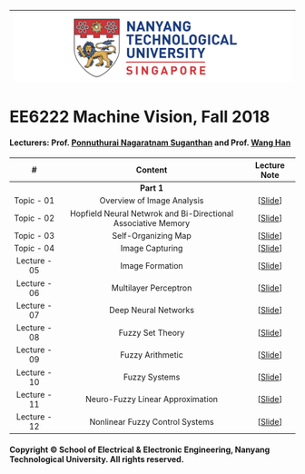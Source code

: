 |![image](https://github.com/NTU-CCA/EE6222/blob/master/logo.png)|
|---|
# EE6222 Machine Vision, Fall 2018

#### Lecturers: Prof. [Ponnuthurai Nagaratnam Suganthan](https://www.ntu.edu.sg/home/epnsugan/) and Prof. [Wang Han](http://research.ntu.edu.sg/expertise/academicprofile/pages/StaffProfile.aspx?ST_EMAILID=hw)

|#|Content|Lecture Note
|:---:|:---:|:---:|
||**Part 1**|
|Topic - 01|Overview of Image Analysis|[[Slide](https://github.com/NTU-CCA/EE7207/blob/master/Slides/EE7207-NN1_2019.pdf)]|
|Topic - 02|Hopfield Neural Netwrok and Bi-Directional Associative Memory|[[Slide](https://github.com/NTU-CCA/EE7207/blob/master/Slides/EE7207-NN2_2019.pdf)]|
|Topic - 03|Self-Organizing Map|[[Slide](https://github.com/NTU-CCA/EE7207/blob/master/Slides/EE7207-NN3_2019.pdf)]|
|Topic - 04|Image Capturing|[[Slide](https://github.com/NTU-CCA/EE7207/blob/master/Slides/EE7207-NN4_2019.pdf)]|
|Lecture - 05|Image Formation|[[Slide](https://github.com/NTU-CCA/EE7207/blob/master/Slides/EE7207-NN5_2019.pdf)]|
|Lecture - 06|Multilayer Perceptron|[[Slide](https://github.com/NTU-CCA/EE7207/blob/master/Slides/EE7207-NN6_2019.pdf)]|
|Lecture - 07|Deep Neural Networks|[[Slide](https://github.com/NTU-CCA/EE7207/blob/master/Slides/EE7207-NN7_2019.pdf)]|
|Lecture - 08|Fuzzy Set Theory|[[Slide](https://github.com/NTU-CCA/EE7207/blob/master/Slides/EE7207-Part2-1.pdf)]|
|Lecture - 09|Fuzzy Arithmetic|[[Slide](https://github.com/NTU-CCA/EE7207/blob/master/Slides/EE7207-Part2-2.pdf)]|
|Lecture - 10|Fuzzy Systems|[[Slide](https://github.com/NTU-CCA/EE7207/blob/master/Slides/EE7207-Part2-3.pdf)]|
|Lecture - 11|Neuro-Fuzzy Linear Approximation|[[Slide](https://github.com/NTU-CCA/EE7207/blob/master/Slides/EE7207-Part2-4.pdf)]|
|Lecture - 12|Nonlinear Fuzzy Control Systems|[[Slide](https://github.com/NTU-CCA/EE7207/blob/master/Slides/EE7207-Part2-5.pdf)]|


#### Copyright © School of Electrical & Electronic Engineering, Nanyang Technological University. All rights reserved.
